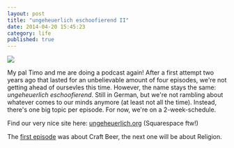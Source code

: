 ```yaml
---
layout: post
title: "ungeheuerlich eschoofierend II"
date: 2014-04-20 15:45:23
category: life
published: true
---
```


<p class="pic"><a href="http://www.ungeheuerlich.org/"><img src="http://blog.timmschoof.com/images/uecover.png"></a><br></p>

My pal Timo and me are doing a podcast again! After a first attempt two years ago that lasted for an unbelievable amount of four episodes, we're not getting ahead of oursevles this time. However, the name stays the same: *ungeheuerlich eschoofierend*. Still in German, but we're not rambling about whatever comes to our minds anymore (at least not all the time). Instead, there's one big topic per episode. For now, we're on a 2-week-schedule.

Find our very nice site here: [ungeheuerlich.org](http://www.ungeheuerlich.org/) (Squarespace ftw!)

The [first episode](http://www.ungeheuerlich.org/episoden/1-craft-beer) was about Craft Beer, the next one will be about Religion. 